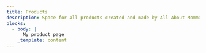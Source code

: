 ```yaml
---
title: Products
description: Space for all products created and made by All About Momma
blocks:
  - body: |
      My product page
    _template: content
---
```



